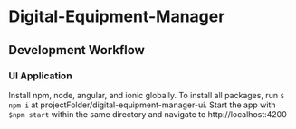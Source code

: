 # Digital-Equipment-Manager
## Development Workflow
### UI Application
Install npm, node, angular, and ionic globally.
To install all packages, run `$ npm i` at projectFolder/digital-equipment-manager-ui. 
Start the app with `$npm start` within the same directory and navigate to http://localhost:4200
